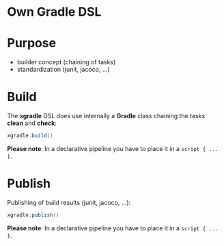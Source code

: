 # Own Gradle DSL

# Purpose

 - builder concept (chaining of tasks)
 - standardization (junit, jacoco, ...)

# Build

The **xgradle** DSL does use internally a **Gradle** class
chaining the tasks **clean** and **check**:

```groovy
xgradle.build()
```

**Please note**: In a declarative pipeline you have to place it in a `script { ... }`.

# Publish

Publishing of build results (junit, jacoco, ...):

```groovy
xgradle.publish()
```

**Please note**: In a declarative pipeline you have to place it in a `script { ... }`.
